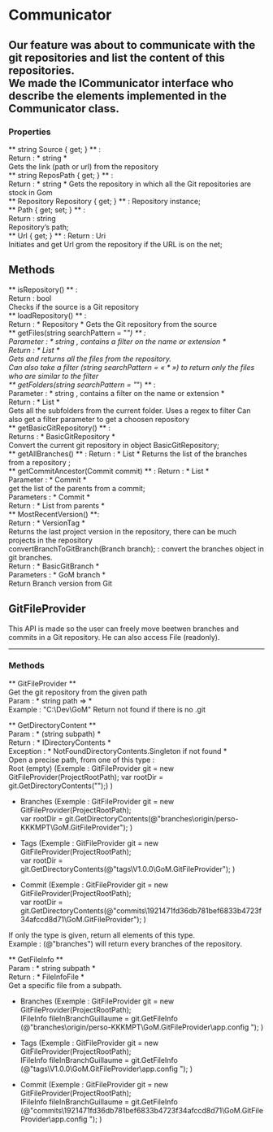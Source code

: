 # Communicator

Our feature was about to communicate with the git repositories and list the content of this repositories.   
We made the ICommunicator interface who describe the elements implemented in the Communicator class.    
---  
### Properties 
   
** string Source { get; } ** : 	
Return : * string * 	
Gets the link (path or url) from the repository    
** string ReposPath { get; } ** : 	
Return : * string *	
Gets the repository in which all the Git repositories are stock in Gom   
** Repository Repository { get; } ** : Repository instance;   
** Path { get; set; } ** : 	
Return : string 	
Repository’s path;  	
** Url { get; } ** : 
Return : Uri 	
Initiates and get Url grom the repository if the URL is on the net;      
	
## Methods 		 
** isRepository() ** : 		
Return : bool 	
Checks if the source is a Git repository     
** loadRepository() ** : 	
Return : * Repository *	
Gets the Git repository from the source   
**  getFiles(string searchPattern = "*") ** : 	
Parameter : * string , contains a filter on the name or extension *		
Return : * List<string> * 	
Gets and returns all the files from the repository.   
*Can also take a filter* (string searchPattern = « * ») to return only the files who are similar to the filter    
** getFolders(string searchPattern = "*") **  :		
Parameter : * string , contains a filter on the name or extension *		
Return : * List<string>	*	
Gets all the subfolders from the current folder. Uses a regex to filter 
Can also get a filter parameter to get a choosen repository		
**  getBasicGitRepository() ** : 	
Returns : * BasicGitRepository * 	
Convert the current git repository in object BasicGitRepository;   	
** getAllBranches() ** : 
Return : * List<BasicGitBranch> *
Returns the list of the branches from a repository ;	
** getCommitAncestor(Commit commit) ** : 
Return : * List<Commit> *	
Parameter : * Commit * 	
get the list of the parents from a commit;	
Parameters : * Commit * 	
Return : * List from parents * 		
** MostRecentVersion() **: 	
Return : * VersionTag * 	
Returns the last project version in the repository, there can be much projects in the repository 	
convertBranchToGitBranch(Branch branch); : convert the branches object in git branches.		
Return : * BasicGitBranch * 	
Parameters : * GoM branch * 	
Return Branch version from Git 	

## GitFileProvider
	
This API is made so the user can freely move beetwen branches and commits in a Git repository. He can also access File (readonly). 	
	
--- 
	
### Methods	
** GitFileProvider **	
Get the git repository from the given path 	
Param : * string path => * 	
	Example : "C:\Dev\GoM"
Return not found if there is no .git 	
	
** GetDirectoryContent **	
Param : * (string subpath)  *	
Return : * IDirectoryContents * 	
Exception : * NotFoundDirectoryContents.Singleton if not found *	
Open a precise path, from one of this type :	
Root (empty) (Exemple : GitFileProvider git = new GitFileProvider(ProjectRootPath);	
            var rootDir = git.GetDirectoryContents("");) )	

* Branches (Exemple : GitFileProvider git = new GitFileProvider(ProjectRootPath);		
            var rootDir = git.GetDirectoryContents(@"branches\origin/perso-KKKMPT\GoM.GitFileProvider"); )	
	
* Tags (Exemple : GitFileProvider git = new GitFileProvider(ProjectRootPath);	
            var rootDir = git.GetDirectoryContents(@"tags\V1.0.0\GoM.GitFileProvider"); )	
	
* Commit (Exemple : GitFileProvider git = new GitFileProvider(ProjectRootPath);		
            var rootDir = git.GetDirectoryContents(@"commits\1921471fd36db781bef6833b4723f34afccd8d71\GoM.GitFileProvider"); )	
	
If only the type is given, return all elements of this type. 		
	Example : (@"branches") will return every branches of the repository. 	

** GetFileInfo **  	
Param : * string subpath * 	
Return : * FileInfoFile *	
Get a specific file from a subpath. 	
	
*  Branches (Exemple : GitFileProvider git = new GitFileProvider(ProjectRootPath);	
            IFileInfo fileInBranchGuillaume = git.GetFileInfo (@"branches\origin/perso-KKKMPT\GoM.GitFileProvider\app.config "); )	
	
* Tags (Exemple : GitFileProvider git = new GitFileProvider(ProjectRootPath);	
            IFileInfo fileInBranchGuillaume = git.GetFileInfo (@"tags\V1.0.0\GoM.GitFileProvider\app.config "); )	
	
* Commit (Exemple : GitFileProvider git = new GitFileProvider(ProjectRootPath);		
            IFileInfo fileInBranchGuillaume = git.GetFileInfo (@"commits\1921471fd36db781bef6833b4723f34afccd8d71\GoM.GitFileProvider\app.config "); )	
